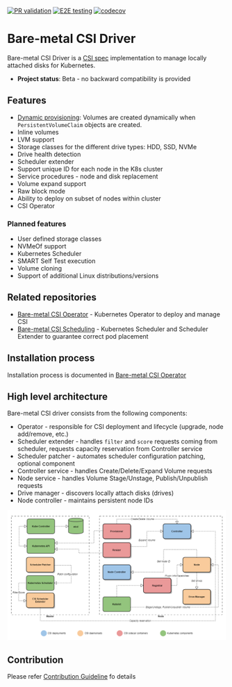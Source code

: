 [![PR validation](https://github.com/dell/csi-baremetal/actions/workflows/pr.yml/badge.svg)](https://github.com/dell/csi-baremetal/actions/workflows/pr.yml)
[![E2E testing](https://github.com/dell/csi-baremetal/actions/workflows/e2e.yml/badge.svg)](https://github.com/dell/csi-baremetal/actions/workflows/e2e.yml)
[![codecov](https://codecov.io/gh/dell/csi-baremetal/branch/master/graph/badge.svg)](https://codecov.io/gh/dell/csi-baremetal)

Bare-metal CSI Driver
=====================

Bare-metal CSI Driver is a [CSI spec](https://github.com/container-storage-interface/spec) implementation to manage locally attached disks for Kubernetes.

- **Project status**: Beta - no backward compatibility is provided   

Features
--------

- [Dynamic provisioning](https://kubernetes-csi.github.io/docs/external-provisioner.html): Volumes are created dynamically when `PersistentVolumeClaim` objects are created.
- Inline volumes
- LVM support
- Storage classes for the different drive types: HDD, SSD, NVMe
- Drive health detection
- Scheduler extender
- Support unique ID for each node in the K8s cluster
- Service procedures - node and disk replacement
- Volume expand support
- Raw block mode
- Ability to deploy on subset of nodes within cluster
- CSI Operator

### Planned features
- User defined storage classes
- NVMeOf support
- Kubernetes Scheduler
- SMART Self Test execution
- Volume cloning
- Support of additional Linux distributions/versions

Related repositories
--------------------
- [Bare-metal CSI Operator](https://github.com/dell/csi-baremetal-operator) - Kubernetes Operator to deploy and manage CSI
- [Bare-metal CSI Scheduling](https://github.com/dell/csi-baremetal-scheduling) - Kubernetes Scheduler and Scheduler Extender to guarantee correct pod placement

Installation process
--------------------

Installation process is documented in [Bare-metal CSI Operator](https://github.com/dell/csi-baremetal-operator)

High level architecture
-----------------------

Bare-metal CSI driver consists from the following components:
- Operator - responsible for CSI deployment and lifecycle (upgrade, node add/remove, etc.)
- Scheduler extender - handles `filter` and `score` requests coming from scheduler, requests capacity reservation from Controller service
- Scheduler patcher - automates scheduler configuration patching, optional component
- Controller service - handles Create/Delete/Expand Volume requests
- Node service - handles Volume Stage/Unstage, Publish/Unpublish requests
- Drive manager - discovers locally attach disks (drives)
- Node controller - maintains persistent node IDs

![Screenshot](images/csi_architecture.png)

Contribution
------
Please refer [Contribution Guideline](https://github.com/dell/csi-baremetal/blob/master/docs/CONTRIBUTING.md) fo details
